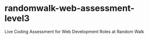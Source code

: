 # randomwalk-web-assessment-level3
 Live Coding Assessment for Web Development Roles at Random Walk
